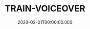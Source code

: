 ---
date: 2020-02-01T00:00:00.000
category: credits
title: TRAIN-VOICEOVER
role: ACTOR
company: GUILD
director: GOVERNMENT
published: true
---